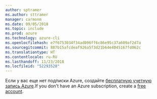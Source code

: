 ```yaml
---
author: sptramer
ms.author: sttramer
manager: carmonm
ms.date: 09/05/2018
ms.topic: include
ms.prod: azure
ms.technology: azure-cli
ms.openlocfilehash: e7f6753034f34ad096ff6c86e95c37a609af2d7a
ms.sourcegitcommit: 887b15afcdeaf926a5f3d21b64e4045167fd062c
ms.translationtype: HT
ms.contentlocale: ru-RU
ms.lasthandoff: 11/23/2018
ms.locfileid: "52293528"
---
```

<span data-ttu-id="b419b-101">Если у вас еще нет подписки Azure, создайте [бесплатную учетную запись Azure](https://azure.microsoft.com/free/?ref=microsoft.com&utm_source=microsoft.com&utm_medium=docs&utm_campaign=visualstudio).</span><span class="sxs-lookup"><span data-stu-id="b419b-101">If you don't have an Azure subscription, create a [free account](https://azure.microsoft.com/free/?ref=microsoft.com&utm_source=microsoft.com&utm_medium=docs&utm_campaign=visualstudio).</span></span>
